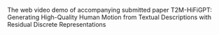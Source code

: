 The web video demo of accompanying submitted paper T2M-HiFiGPT: Generating High-Quality Human Motion from Textual Descriptions with Residual Discrete Representations

